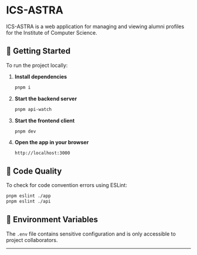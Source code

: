 # ICS-ASTRA

ICS-ASTRA is a web application for managing and viewing alumni profiles for the Institute of Computer Science.

## 🚀 Getting Started

To run the project locally:

1. **Install dependencies**

   ```bash
   pnpm i
   ```

2. **Start the backend server**

   ```bash
   pnpm api-watch
   ```

3. **Start the frontend client**

   ```bash
   pnpm dev
   ```

4. **Open the app in your browser**

   ```
   http://localhost:3000
   ```

## 🧪 Code Quality

To check for code convention errors using ESLint:

```bash
pnpm eslint ./app
pnpm eslint ./api
```

## 🔐 Environment Variables

The `.env` file contains sensitive configuration and is only accessible to project collaborators.

---
